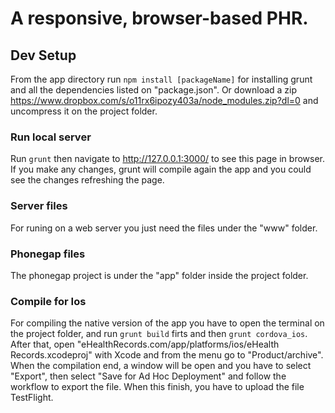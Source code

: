 # A responsive, browser-based PHR.

## Dev Setup

From the app directory run `npm install [packageName]` for installing grunt and all the dependencies listed on "package.json". Or download a zip https://www.dropbox.com/s/o11rx6ipozy403a/node_modules.zip?dl=0 and uncompress it on the project folder.

### Run local server

Run `grunt` then navigate to http://127.0.0.1:3000/ to see this page in browser. If you make any changes, grunt will compile again the app and you could see the changes refreshing the page.

### Server files

For runing on a web server you just need the files under the "www" folder.

### Phonegap files

The phonegap project is under the "app" folder inside the project folder.


### Compile for Ios

For compiling the native version of the app you have to open the terminal on the project folder, and run `grunt build` firts and then `grunt cordova_ios`. After that, open "eHealthRecords.com/app/platforms/ios/eHealth Records.xcodeproj" with Xcode and from the menu go to "Product/archive". When the compilation end, a window will be open and you have to select "Export", then select "Save for Ad Hoc Deployment" and follow the workflow to export the file. When this finish, you have to upload the file TestFlight.